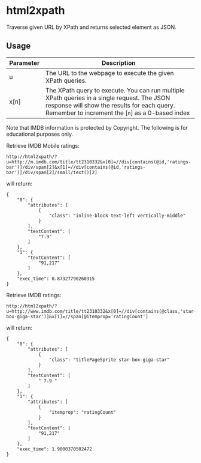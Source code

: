 html2xpath
==========

Traverse given URL by XPath and returns selected element as JSON.

## Usage
| Parameter | Description |
| ---- | --------------------------------------------------------- |
| u    | The URL to the webpage to execute the given XPath queries. |
| x[n] | The XPath query to execute. You can run multiple XPath queries in a single request. The JSON response will show the results for each query. Remember to increment the [`n`] as a 0-based index |


Note that IMDB information is protected by Copyright. The following is for educational purposes only.

Retrieve IMDB Mobile ratings:
```
http://html2xpath/?u=http://m.imdb.com/title/tt2310332&x[0]=//div[contains(@id,'ratings-bar')]/div/span[2]&x[1]=//div[contains(@id,'ratings-bar')]/div/span[2]/small/text()[2]
```
will return:
```
{
    "0": {
        "attributes": [
            {
                "class": "inline-block text-left vertically-middle"
            }
        ],
        "textContent": [
            "7.9"
        ]
    },
    "1": {
        "textContent": [
            "91,217"
        ]
    },
    "exec_time": 0.87327790260315
}
```

Retrieve IMDB ratings:
```
http://html2xpath/?u=http://www.imdb.com/title/tt2310332&x[0]=//div[contains(@class,'star-box-giga-star')]&x[1]=//span[@itemprop='ratingCount']
```
will return:
```
{
    "0": {
        "attributes": [
            {
                "class": "titlePageSprite star-box-giga-star"
            }
        ],
        "textContent": [
            " 7.9 "
        ]
    },
    "1": {
        "attributes": [
            {
                "itemprop": "ratingCount"
            }
        ],
        "textContent": [
            "91,217"
        ]
    },
    "exec_time": 1.9000370502472
}
```
